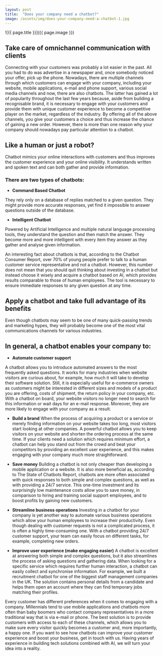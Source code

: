 ```yaml
---
layout: post
title:  "Does your company need a chatbot?"
image: /assets/img/does-your-company-need-a-chatbot-1.jpg
---
```


![{{ page.title }}]({{ page.image }})


## Take care of omnichannel communication with clients

Connecting with your customers was probably a lot easier in the past. All you had to do was advertise in a newspaper and, once somebody noticed your offer, pick up the phone. Nowadays, there are multiple channels through which customers can engage with your company, including your website, mobile applications, e-mail and phone support, various social media channels and now, there are also chatbots. The latter has gained a lot of popularity throughout the last few years because, aside from building a recognisable brand, it is necessary to engage with your customers and provide them with unique customer experience to become a competitive player on the market, regardless of the industry. By offering all of the above channels, you give your customers a choice and thus increase the chance of gaining a new order. However, there is more than one reason why your company should nowadays pay particular attention to a chatbot.


## Like a human or just a robot?

Chatbot mimics your online interactions with customers and thus improves the customer experience and your online visibility. It understands written and spoken text and can both gather and provide information.


### There are two types of chatbots:

- **Command Based Chatbot**
  
They rely only on a database of replies matched to a given question. They might provide more accurate responses, yet find it impossible to answer questions outside of the database.

- **Intelligent Chatbot**

Powered by Artificial Intelligence and multiple natural language processing tools, they understand the question and then match the answer. They become more and more intelligent with every item they answer as they gather and analyse given information.

An interesting fact about chatbots is that, according to the Chatbot Consumer Report, over 70% of young people prefer to talk to a human customer service representative and not a chatbot. However, this number does not mean that you should quit thinking about investing in a chatbot but instead choose it wisely and acquire a chatbot based on AI, which provides results comparable to those of human employees. The tool is necessary to ensure immediate responses to any given question at any time.

## Apply a chatbot and take full advantage of its benefits

Even though chatbots may seem to be one of many quick-passing trends and marketing hypes, they will probably become one of the most vital communications channels for various industries.

## In general, a chatbot enables your company to:

- **Automate customer support**

A chatbot allows you to introduce automated answers to the most frequently asked questions. It works for many industries when website visitors are curious about, for example, how much it will take to develop their software solution. Still, it is especially useful for e-commerce owners as customers might be interested in different sizes and models of a product you are offering, costs of shipment, the return policy in your company, etc. With a chatbot on board, your website visitors no longer need to search for this information or wait days for an e-mail response. Moreover, they are more likely to engage with your company as a result.


- **Build a brand**
When the process of acquiring a product or a service or merely finding information on your website takes too long, most visitors start looking at other companies. A powerful chatbot allows you to keep visitors on your website and shorten the ordering process at the same time. If your clients need a solution which requires minimum effort, a chatbot can help you stand out from the crowd and beat your competitors by providing an excellent user experience, and this makes engaging with your company much more straightforward.


- **Save money**
Building a chatbot is not only cheaper than developing a mobile application or a website. It is also more beneficial as, according to The State of Chatbots Report, chatbots are more often associated with quick responses to both simple and complex questions, as well as with providing a 24/7 service. This one-time investment and its surprisingly low maintenance costs allow you to save money, in comparison to hiring and training social support employees, and to boost profits by gaining new customers.


- **Streamline business operations**
Investing in a chatbot for your company is yet another way to automate various business operations which allow your human employees to increase their productivity. Even though dealing with customer requests is not a complicated process, it is often a highly time-consuming one. With a chatbot providing 24/7 customer support, your team can easily focus on different tasks, for example, completing new orders.


- **Improve user experience (make engaging easier)**
A chatbot is excellent at answering both simple and complex questions, but it also streamlines the process of asking questions and gathering data. When looking for a specific service which requires further human interaction, a chatbot can easily collect and synchronise information. For example, we built a recruitment chatbot for one of the biggest staff management companies in the UK. The solution contains personal details from a candidate and helps them open an account where they can find temporary jobs matching their profiles.


Every customer has different preferences when it comes to engaging with a company. Millennials tend to use mobile applications and chatbots more often than baby boomers who contact company representatives in a more traditional way that is via e-mail or phone. The best solution is to provide customers with access to each of these channels, which allows you to make sure every visitor quickly becomes a customer and, more importantly, a happy one. If you want to see how chatbots can improve your customer experience and boost your business, get in touch with us. Having years of experience in building tech solutions combined with AI, we will turn your idea into a reality.
